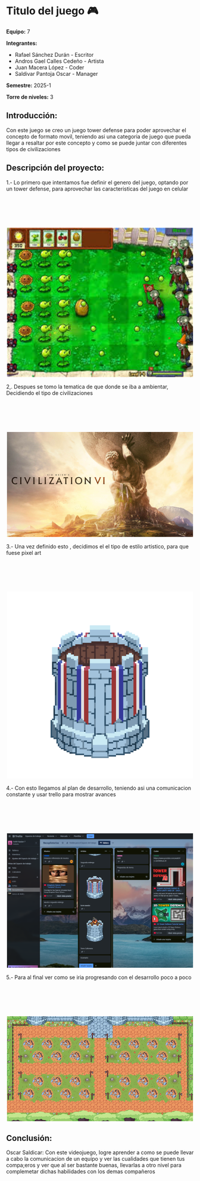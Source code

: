 # Titulo del juego 🎮

**Equipo:** 7

**Integrantes:**

* Rafael Sánchez Durán - Escritor
* Andros Gael Calles Cedeño - Artista
* Juan Macera López - Coder
* Saldivar Pantoja Oscar - Manager

**Semestre:** 2025-1

**Torre de niveles:** 3

## **Introducción:**

Con este juego se creo un juego tower defense para poder aprovechar el concepto de formato movil, teniendo asi una categoria de juego que pueda llegar a resaltar por este concepto y como se puede juntar con diferentes tipos de civilizaciones

## **Descripción del proyecto:**

1.- Lo primero que intentamos fue definir el genero del juego, optando por un tower defense, para aprovechar las caracteristicas del juego en celular

<div align="center">
<br>
<br>
<br>
<br>
<p align="center">
  <img src="Imagenes/1twd.jpg" width="500"/>
</p>
</div>

2,. Despues se tomo la tematica de que donde se iba a ambientar, Decidiendo el tipo de civilizaciones

<div align="center">
<br>
<br>
<br>
<br>
<p align="center">
  <img src="Imagenes/Civi.jpg" width="500"/>
</p>
</div>


3.- Una vez definido esto , decidimos el el tipo de estilo artistico, para que fuese pixel art
<div align="center">
<br>
<br>
<br>
<br>
<p align="center">
  <img src="Imagenes/Torre 2.png" width="500"/>
</p>
</div>

4.- Con esto llegamos al plan de desarrollo, teniendo asi una comunicacion constante y usar trello para mostrar avances
<div align="center">
<br>
<br>
<br>
<br>
<p align="center">
  <img src="Imagenes/trello.png" width="500"/>
</p>
</div>

5.- Para al final ver como se iria progresando con el desarrollo poco a poco

<div align="center">
<br>
<br>
<br>
<br>
<p align="center">
  <img src="Imagenes/Escenario.png" width="500"/>
</p>
</div>



## **Conclusión:** 

Oscar Saldicar: Con este videojuego, logre aprender a como se puede llevar a cabo la comunicacion de un equipo y ver las cualidades que tienen tus compa;eros y ver que al ser bastante buenas, llevarlas a otro nivel para complemetar dichas habilidades con los demas compañeros

